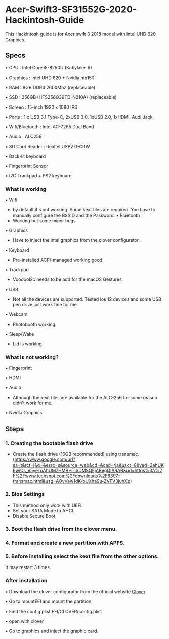 # Acer-Swift3-SF31552G-2020-Hackintosh-Guide

This Hackintosh guide is for Acer swift 3 2018 model with intel UHD 620 Graphics.

## Specs

• CPU : Intel Core i5-8250U (Kabylake-R)

• Graphics : Intel UHD 620 + Nvidia mx150

• RAM : 8GB DDR4 2600Mhz (replaceable)

• SSD : 256GB (HFS256G39TD-N210A) (replaceable)

• Screen : 15-inch 1920 x 1080 IPS

• Ports : 1 x USB 3.1 Type-C, 2xUSB 3.0, 1xUSB 2.0, 1xHDMI, Audi Jack

• Wifi/Bluetooth : Intel AC-7265 Dual Band

• Audio : ALC256

• SD Card Reader : Realtel USB2.0-CRW

• Back-lit keyboard

• Fingerprint Sensor

• I2C Trackpad + PS2 keyboard

### What is working
• Wifi 
  - by default it's not working. Some kext files are required.
    You have to manually configure the BSSID and the Password.
• Bluetooth 
  - Working but some minor bugs.
  
• Graphics 
  - Have to inject the intel graphics from the clover configurator.

• Keyboard 
  - Pre-installed ACPI-managed working good.

• Trackpad 
  - Voodool2c needs to be add for the macOS Gestures.

• USB 
  - Not all the devices are supported. Tested ios 12 devices and some USB pen drive just work fine for        me.

• Webcam 
  - Photobooth working.

• Sleep/Wake 
  - Lid is working.

### What is not working?

• Fingerprint

• HDMI

• Audio 
  - Although the kext files are available for the ALC-256 for some reason didn't work for me.
  
• Nvidia Graphics

## Steps

### 1. Creating the bootable flash drive

* Create the flash drive (16GB recommended) using transmac. (https://www.google.com/url?sa=t&rct=j&q=&esrc=s&source=web&cd=&cad=rja&uact=8&ved=2ahUKEwjCs_e5yeTpAhUM7HMBHTISDM8QFjABegQIARAB&url=https%3A%2F%2Fwww.techspot.com%2Fdownloads%2F6397-transmac.html&usg=AOvVaw1dK-bUXha9u-ZVFV3juhXp)

### 2. Bios Settings

* This method only work with UEFI.
* Set your SATA Mode to AHCI.
* Disable Secure Boot.

### 3. Boot the flash drive from the clover menu.
### 4. Format and create a new partition with APFS.
### 5. Before installing select the kext file from the other options.

It may restart 3 times.

### After installation

• Download the clover configurator from the official website <a href = "https://mackie100projects.altervista.org/download-clover-configurator/"> Clover </a>

• Go to mountEFI and mount the partition.

• Find the config.plist EFI/CLOVER/config.plist

• open with clover

• Go to graphics and inject the graphic card.



